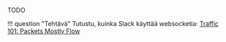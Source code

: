 TODO

!!! question "Tehtävä"
    Tutustu, kuinka Slack käyttää websocketia: [Traffic 101: Packets Mostly Flow](https://slack.engineering/traffic-101-packets-mostly-flow/)